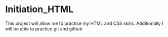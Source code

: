 # Initiation_HTML

This project will allow me to practice my HTML and CSS skills. Additionally I will be able to practice git and github
